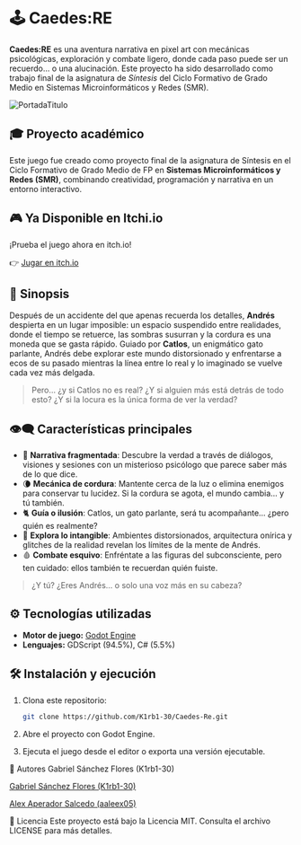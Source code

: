 # 🕹️ Caedes:RE

**Caedes:RE** es una aventura narrativa en pixel art con mecánicas psicológicas, exploración y combate ligero, donde cada paso puede ser un recuerdo... o una alucinación. Este proyecto ha sido desarrollado como trabajo final de la asignatura de *Síntesis* del Ciclo Formativo de Grado Medio en Sistemas Microinformáticos y Redes (SMR).

![PortadaTitulo](https://github.com/user-attachments/assets/6d0b4f9d-578e-4ffd-a96a-0cd114f73d79)

## 🎓 Proyecto académico

Este juego fue creado como proyecto final de la asignatura de Síntesis en el Ciclo Formativo de Grado Medio de FP en **Sistemas Microinformáticos y Redes (SMR)**, combinando creatividad, programación y narrativa en un entorno interactivo.

## 🎮 Ya Disponible en Itchi.io

¡Prueba el juego ahora en itch.io!

👉 [Jugar en itch.io](https://k1rb1-30.itch.io/caedesre)

## 🧠 Sinopsis

Después de un accidente del que apenas recuerda los detalles, **Andrés** despierta en un lugar imposible: un espacio suspendido entre realidades, donde el tiempo se retuerce, las sombras susurran y la cordura es una moneda que se gasta rápido. Guiado por **Catlos**, un enigmático gato parlante, Andrés debe explorar este mundo distorsionado y enfrentarse a ecos de su pasado mientras la línea entre lo real y lo imaginado se vuelve cada vez más delgada.

> Pero… ¿y si Catlos no es real? ¿Y si alguien más está detrás de todo esto? ¿Y si la locura es la única forma de ver la verdad?

## 👁‍🗨 Características principales

- 🧩 **Narrativa fragmentada**: Descubre la verdad a través de diálogos, visiones y sesiones con un misterioso psicólogo que parece saber más de lo que dice.
- 🌘 **Mecánica de cordura**: Mantente cerca de la luz o elimina enemigos para conservar tu lucidez. Si la cordura se agota, el mundo cambia... y tú también.
- 🐈 **Guía o ilusión**: Catlos, un gato parlante, será tu acompañante... ¿pero quién es realmente?
- 🧠 **Explora lo intangible**: Ambientes distorsionados, arquitectura onírica y glitches de la realidad revelan los límites de la mente de Andrés.
- 🩸 **Combate esquivo**: Enfréntate a las figuras del subconsciente, pero ten cuidado: ellos también te recuerdan quién fuiste.

> ¿Y tú? ¿Eres Andrés… o solo una voz más en su cabeza?

## ⚙️ Tecnologías utilizadas

- **Motor de juego:** [Godot Engine](https://godotengine.org/)
- **Lenguajes:** GDScript (94.5%), C# (5.5%)

## 🛠️ Instalación y ejecución

1. Clona este repositorio:

   ```bash
   git clone https://github.com/K1rb1-30/Caedes-Re.git

2. Abre el proyecto con Godot Engine.

3. Ejecuta el juego desde el editor o exporta una versión ejecutable.

👥 Autores
Gabriel Sánchez Flores (K1rb1-30)

[Gabriel Sánchez Flores (K1rb1-30)](https://github.com/K1rb1-30)

[Alex Aperador Salcedo (aaleex05)](https://github.com/aaleex05)


📄 Licencia
Este proyecto está bajo la Licencia MIT. Consulta el archivo LICENSE para más detalles.
